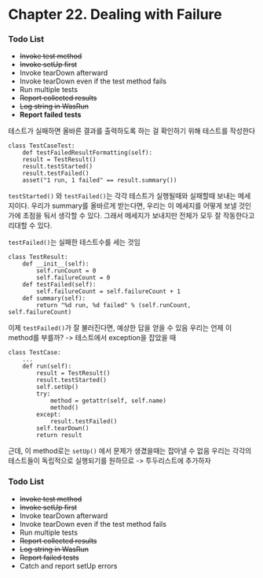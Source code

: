 # Chapter 22. Dealing with Failure

### Todo List

- ~~Invoke test method~~
- ~~Invoke setUp first~~
- Invoke tearDown afterward
- Invoke tearDown even if the test method fails
- Run multiple tests
- ~~Report collected results~~
- ~~Log string in WasRun~~
- **Report failed tests**

테스트가 실패하면 올바른 결과를 출력하도록 하는 걸 확인하기 위해 테스트를 작성한다

```
class TestCaseTest:
    def testFailedResultFormatting(self):
    result = TestResult()
    result.testStarted()
    result.testFailed()
    asset("1 run, 1 failed" == result.summary())
```

`testStarted()` 와 `testFailed()`는 각각 테스트가 실행될때와 실패할때 보내는 메세지이다. 우리가 summary를 올바르게 받는다면, 우리는 이 메세지를 어떻게 보낼 것인가에 초점을 둬서 생각할 수 있다. 그래서 메세지가 보내지만 전체가 모두 잘 작동한다고 리대할 수 있다.

`testFailed()`는 실패한 테스트수를 세는 것임

```
class TestResult:
    def __init__(self):
        self.runCount = 0
        self.failureCount = 0
    def testFailed(self):
        self.failureCount = self.failureCount + 1
    def summary(self):
        return "%d run, %d failed" % (self.runCount, self.failureCount)
```

이제 `testFailed()`가 잘 불러진다면, 예상한 답을 얻을 수 있음
우리는 언제 이 method를 부를까? -> 테스트에서 exception을 잡았을 때

```
class TestCase:
    ...
    def run(self):
        result = TestResult()
        result.testStarted()
        self.setUp()
        try:
            method = getattr(self, self.name)
            method()
        except:
            result.testFailed()
        self.tearDown()
        return result
```

근데, 이 method로는 `setUp()` 에서 문제가 생겼을때는 잡아낼 수 없음
우리는 각각의 테스트들이 독립적으로 실행되기를 원하므로 -> 투두리스트에 추가하자

### Todo List

- ~~Invoke test method~~
- ~~Invoke setUp first~~
- Invoke tearDown afterward
- Invoke tearDown even if the test method fails
- Run multiple tests
- ~~Report collected results~~
- ~~Log string in WasRun~~
- ~~Report failed tests~~
- Catch and report setUp errors
